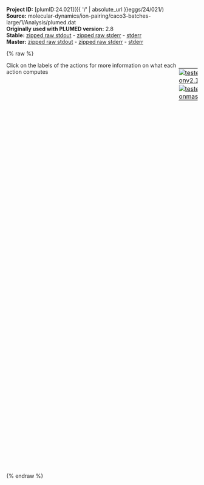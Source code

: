 **Project ID:** [plumID:24.021]({{ '/' | absolute_url }}eggs/24/021/)  
**Source:** molecular-dynamics/ion-pairing/caco3-batches-large/1/Analysis/plumed.dat  
**Originally used with PLUMED version:** 2.8  
**Stable:** [zipped raw stdout](plumed.dat.plumed.stdout.txt.zip) - [zipped raw stderr](plumed.dat.plumed.stderr.txt.zip) - [stderr](plumed.dat.plumed.stderr)  
**Master:** [zipped raw stdout](plumed.dat.plumed_master.stdout.txt.zip) - [zipped raw stderr](plumed.dat.plumed_master.stderr.txt.zip) - [stderr](plumed.dat.plumed_master.stderr)  

{% raw %}
<div style="width: 100%; float:left">
<div style="width: 90%; float:left" id="value_details_data/molecular-dynamics/ion-pairing/caco3-batches-large/1/Analysis/plumed.dat"> Click on the labels of the actions for more information on what each action computes </div>
<div style="width: 10%; float:left"><table><tr><td style="padding:1px"><a href="plumed.dat.plumed.stderr"><img src="https://img.shields.io/badge/v2.10-passing-green.svg" alt="tested onv2.10" /></a></td></tr><tr><td style="padding:1px"><a href="plumed.dat.plumed_master.stderr"><img src="https://img.shields.io/badge/master-passing-green.svg" alt="tested onmaster" /></a></td></tr></table></div></div>
<pre style="width=97%;">
<b name="data/molecular-dynamics/ion-pairing/caco3-batches-large/1/Analysis/plumed.datd" onclick='showPath("data/molecular-dynamics/ion-pairing/caco3-batches-large/1/Analysis/plumed.dat","data/molecular-dynamics/ion-pairing/caco3-batches-large/1/Analysis/plumed.datd","data/molecular-dynamics/ion-pairing/caco3-batches-large/1/Analysis/plumed.datd","black")'>d</b><span style="display:none;" id="data/molecular-dynamics/ion-pairing/caco3-batches-large/1/Analysis/plumed.datd">The DISTANCE action with label <b>d</b> calculates the following quantities:<table  align="center" frame="void" width="95%" cellpadding="5%"><tr><td width="5%"><b> Quantity </b>  </td><td width="5%"><b> Type </b>  </td><td><b> Description </b> </td></tr><tr><td width="5%">d</td><td width="5%"><font color="black">scalar</font></td><td>the DISTANCE between this pair of atoms</td></tr></table></span>: <span class="plumedtooltip" style="color:green">DISTANCE<span class="right">Calculate the distance between a pair of atoms. <a href="https://www.plumed.org/doc-master/user-doc/html/_d_i_s_t_a_n_c_e.html" style="color:green">More details</a><i></i></span></span> <span class="plumedtooltip">ATOMS<span class="right">the pair of atom that we are calculating the distance between<i></i></span></span>=1433,857 

<span id="data/molecular-dynamics/ion-pairing/caco3-batches-large/1/Analysis/plumed.datdefopes_short"><b name="data/molecular-dynamics/ion-pairing/caco3-batches-large/1/Analysis/plumed.datopes" onclick='showPath("data/molecular-dynamics/ion-pairing/caco3-batches-large/1/Analysis/plumed.dat","data/molecular-dynamics/ion-pairing/caco3-batches-large/1/Analysis/plumed.datopes","data/molecular-dynamics/ion-pairing/caco3-batches-large/1/Analysis/plumed.datopes","black")'>opes</b><span style="display:none;" id="data/molecular-dynamics/ion-pairing/caco3-batches-large/1/Analysis/plumed.datopes">The OPES_METAD action with label <b>opes</b> calculates the following quantities:<table  align="center" frame="void" width="95%" cellpadding="5%"><tr><td width="5%"><b> Quantity </b>  </td><td width="5%"><b> Type </b>  </td><td><b> Description </b> </td></tr><tr><td width="5%">opes.bias</td><td width="5%"><font color="black">scalar</font></td><td>the instantaneous value of the bias potential</td></tr><tr><td width="5%">opes.rct</td><td width="5%"><font color="black">scalar</font></td><td>estimate of c(t). log(exp(beta V)/beta, should become flat as the simulation converges. Do NOT use for reweighting</td></tr><tr><td width="5%">opes.zed</td><td width="5%"><font color="black">scalar</font></td><td>estimate of Z_n. should become flat once no new CV-space region is explored</td></tr><tr><td width="5%">opes.neff</td><td width="5%"><font color="black">scalar</font></td><td>effective sample size</td></tr><tr><td width="5%">opes.nker</td><td width="5%"><font color="black">scalar</font></td><td>total number of compressed kernels used to represent the bias</td></tr></table></span>: <span class="plumedtooltip" style="color:green">OPES_METAD<span class="right">On-the-fly probability enhanced sampling with metadynamics-like target distribution. This action has <a class="toggler" href='javascript:;' onclick='toggleDisplay("data/molecular-dynamics/ion-pairing/caco3-batches-large/1/Analysis/plumed.datdefopes");'>hidden defaults</a>. <a href="https://www.plumed.org/doc-master/user-doc/html/_o_p_e_s__m_e_t_a_d.html">More details</a><i></i></span></span> <span class="plumedtooltip">ARG<span class="right">the labels of the scalars on which the bias will act<i></i></span></span>=<b name="data/molecular-dynamics/ion-pairing/caco3-batches-large/1/Analysis/plumed.datd">d</b> <span class="plumedtooltip">PACE<span class="right">the frequency for kernel deposition<i></i></span></span>=500000 <span class="plumedtooltip">BARRIER<span class="right">the free energy barrier to be overcome<i></i></span></span>=30 <span class="plumedtooltip">TEMP<span class="right"> temperature<i></i></span></span>=330
</span><span id="data/molecular-dynamics/ion-pairing/caco3-batches-large/1/Analysis/plumed.datdefopes_long" style="display:none;"><b name="data/molecular-dynamics/ion-pairing/caco3-batches-large/1/Analysis/plumed.datopes" onclick='showPath("data/molecular-dynamics/ion-pairing/caco3-batches-large/1/Analysis/plumed.dat","data/molecular-dynamics/ion-pairing/caco3-batches-large/1/Analysis/plumed.datopes","data/molecular-dynamics/ion-pairing/caco3-batches-large/1/Analysis/plumed.datopes","black")'>opes</b>: <span class="plumedtooltip" style="color:green">OPES_METAD<span class="right">On-the-fly probability enhanced sampling with metadynamics-like target distribution. This action uses the <a class="toggler" href='javascript:;' onclick='toggleDisplay("data/molecular-dynamics/ion-pairing/caco3-batches-large/1/Analysis/plumed.datdefopes");'>defaults shown here</a>. <a href="https://www.plumed.org/doc-master/user-doc/html/_o_p_e_s__m_e_t_a_d.html">More details</a><i></i></span></span> <span class="plumedtooltip">ARG<span class="right">the labels of the scalars on which the bias will act<i></i></span></span>=<b name="data/molecular-dynamics/ion-pairing/caco3-batches-large/1/Analysis/plumed.datd">d</b> <span class="plumedtooltip">PACE<span class="right">the frequency for kernel deposition<i></i></span></span>=500000 <span class="plumedtooltip">BARRIER<span class="right">the free energy barrier to be overcome<i></i></span></span>=30 <span class="plumedtooltip">TEMP<span class="right"> temperature<i></i></span></span>=330  <span class="plumedtooltip">SIGMA<span class="right"> the initial widths of the kernels<i></i></span></span>=ADAPTIVE <span class="plumedtooltip">COMPRESSION_THRESHOLD<span class="right"> merge kernels if closer than this threshold, in units of sigma<i></i></span></span>=1 <span class="plumedtooltip">FILE<span class="right"> a file in which the list of all deposited kernels is stored<i></i></span></span>=KERNELS
</span><br/><b name="data/molecular-dynamics/ion-pairing/caco3-batches-large/1/Analysis/plumed.datuwall" onclick='showPath("data/molecular-dynamics/ion-pairing/caco3-batches-large/1/Analysis/plumed.dat","data/molecular-dynamics/ion-pairing/caco3-batches-large/1/Analysis/plumed.datuwall","data/molecular-dynamics/ion-pairing/caco3-batches-large/1/Analysis/plumed.datuwall","black")'>uwall</b><span style="display:none;" id="data/molecular-dynamics/ion-pairing/caco3-batches-large/1/Analysis/plumed.datuwall">The UPPER_WALLS action with label <b>uwall</b> calculates the following quantities:<table  align="center" frame="void" width="95%" cellpadding="5%"><tr><td width="5%"><b> Quantity </b>  </td><td width="5%"><b> Type </b>  </td><td><b> Description </b> </td></tr><tr><td width="5%">uwall.bias</td><td width="5%"><font color="black">scalar</font></td><td>the instantaneous value of the bias potential</td></tr><tr><td width="5%">uwall.force2</td><td width="5%"><font color="black">scalar</font></td><td>the instantaneous value of the squared force due to this bias potential</td></tr></table></span>: <span class="plumedtooltip" style="color:green">UPPER_WALLS<span class="right">Defines a wall for the value of one or more collective variables, <a href="https://www.plumed.org/doc-master/user-doc/html/_u_p_p_e_r__w_a_l_l_s.html" style="color:green">More details</a><i></i></span></span> <span class="plumedtooltip">ARG<span class="right">the arguments on which the bias is acting<i></i></span></span>=<b name="data/molecular-dynamics/ion-pairing/caco3-batches-large/1/Analysis/plumed.datd">d</b> <span class="plumedtooltip">AT<span class="right">the positions of the wall<i></i></span></span>=1.5 <span class="plumedtooltip">KAPPA<span class="right">the force constant for the wall<i></i></span></span>=1000.0

<b name="data/molecular-dynamics/ion-pairing/caco3-batches-large/1/Analysis/plumed.datene" onclick='showPath("data/molecular-dynamics/ion-pairing/caco3-batches-large/1/Analysis/plumed.dat","data/molecular-dynamics/ion-pairing/caco3-batches-large/1/Analysis/plumed.datene","data/molecular-dynamics/ion-pairing/caco3-batches-large/1/Analysis/plumed.datene","black")'>ene</b><span style="display:none;" id="data/molecular-dynamics/ion-pairing/caco3-batches-large/1/Analysis/plumed.datene">The ENERGY action with label <b>ene</b> calculates the following quantities:<table  align="center" frame="void" width="95%" cellpadding="5%"><tr><td width="5%"><b> Quantity </b>  </td><td width="5%"><b> Type </b>  </td><td><b> Description </b> </td></tr><tr><td width="5%">ene</td><td width="5%"><font color="black">scalar</font></td><td>the internal energy</td></tr></table></span>: <span class="plumedtooltip" style="color:green">ENERGY<span class="right">Calculate the total potential energy of the simulation box. <a href="https://www.plumed.org/doc-master/user-doc/html/_e_n_e_r_g_y.html" style="color:green">More details</a><i></i></span></span>
<br/><span class="plumedtooltip" style="color:green">COORDINATION<span class="right">Calculate coordination numbers. <a href="https://www.plumed.org/doc-master/user-doc/html/_c_o_o_r_d_i_n_a_t_i_o_n.html" style="color:green">More details</a><i></i></span></span> <span class="plumedtooltip">GROUPA<span class="right">First list of atoms<i></i></span></span>=1433 <span class="plumedtooltip">GROUPB<span class="right">Second list of atoms (if empty, N*(N-1)/2 pairs in GROUPA are counted)<i></i></span></span>=4,5,7,11,14,16,18,20,22,27,28,31,34,38,39,41,42,45,48,51,56,59,62,63,66,68,72,73,74,81,82,84,86,90,92,93,97,100,101,104,108,110,113,117,118,122,123,126,129,132,136,142,147,149,154,157,161,163,166,168,169,177,181,186,189,196,197,200,207,208,210,213,214,219,222,224,226,232,236,238,241,248,250,251,253,256,258,262,263,265,268,276,278,281,285,287,289,292,296,299,301,304,308,309,314,318,319,321,326,332,334,336,338,339,340,343,352,354,358,360,361,364,367,369,373,377,380,382,383,386,393,395,397,402,404,408,412,415,418,419,422,428,429,432,434,436,438,443,446,451,453,455,461,466,469,472,474,475,478,481,489,492,494,495,497,502,505,506,512,516,519,520,524,525,531,532,535,540,541,549,551,555,558,561,563,565,566,572,577,579,582,585,589,595,597,600,603,607,609,613,615,616,619,622,625,627,633,634,637,641,646,647,653,657,659,661,664,668,670,672,674,678,679,684,686,691,692,694,696,698,703,704,709,713,715,717,719,721,726,729,730,736,740,742,748,749,750,752,758,760,761,764,766,767,771,775,778,779,781,783,786,789,796,797,798,804,807,812,816,819,824,827,835,837,840,843,848,852,858,862,865,866,867,869,872,875,877,879,882,884,886,889,891,895,899,902,903,907,910,913,915,919,922,925,928,930,935,937,942,944,946,950,955,957,961,963,968,970,974,975,979,983,987,989,993,995,997,999,1002,1008,1009,1013,1016,1018,1021,1024,1027,1031,1033,1034,1036,1044,1048,1049,1050,1054,1055,1060,1064,1065,1068,1072,1075,1078,1082,1084,1086,1091,1093,1095,1098,1102,1106,1108,1112,1113,1117,1121,1123,1125,1128,1130,1133,1138,1141,1144,1147,1151,1153,1155,1157,1159,1162,1167,1169,1174,1176,1177,1181,1182,1187,1188,1192,1196,1198,1201,1207,1208,1209,1216,1219,1225,1226,1232,1237,1238,1240,1242,1245,1247,1253,1257,1261,1264,1266,1268,1271,1272,1277,1278,1280,1284,1285,1288,1289,1293,1294,1298,1299,1307,1309,1311,1317,1320,1322,1326,1327,1329,1333,1335,1337,1338,1344,1349,1352,1357,1360,1367,1369,1374,1377,1380,1383,1389,1393,1394,1396,1397,1401,1403,1406,1407,1408,1413,1414,1416,1417,1420,1421,1423,1430,1432,1435,1438,1441,1444,1448,1450,1451,1454,1456,1465,1467,1468,1471,1474,1477,1483,1485,1488,1491,1494,1497,1498,1501,1505,1507,1512,1513,1517,1518,1520,1523,1526,1530,1533,1535,1537,1539,1542,1546,1548,1554,1555,1559,1562,1565,1566,1570,1573,1576,1577,1580,1584,1586,1591,1592,1601,1605,1607,1609,1611,1615,1619,1621,1624,1629,1630,1634,1639,1640,1643,1645,1649,1651,1654,1658,1659,1667,1669,1673,1674,1679,1681,1682,1687,1691,1692,1693,1695,1698,1701,1703,1705,1707,1711,1713,1716,1719,1723,1724,1727,1728,1729,1731,1737,1740,1742,1746,1750,1753,1756,1758,1762,1764,1769,1772,1776,1778,1781,1783,1785,1789,1791,1794,1796,1802,1806,1808,1810,1813,1815,1819,1824,1825,1827,1828,1834,1835,1837,1839,1842,1850,1854,1855,1859,1860,1864,1867,1869,1871,1874,1875,1879,1883,1886,1888,1890,1893,1899,1900,1902,1907,1909,1914,1916,1919,1920,1924,1926,1929,1934,1937,1940,1943,1947,1948,1955,1956,1959,1964,1967,1968,1971,1974,1977,1982,1985,1987,1989,1991,1998,2002,2006,2008,2010,2017,2018,2021,2024,2026,2028,2035,2037,2040,2041,2046,2049,2052,2055,2057,2061,2065,2067,2071,2074,2080,2083,2086,2088,2091,2092,2094,2098,2101,2105,2110,2115,2119,2121,2124,2125,2129,2132,2135,2138,2141,2143,2147,2150,2154,2157,2159,2160,2164,2168,2170,2175,2177,2178,2180,2185,2188,2190,2191,2196,2200,2202,2207,2209,2213,2217,2220,2221,2225,2228,2230,2232,2234,2237,2241,2242,2245,2247,2250,2253,2258,2262,2263,2267,2270,2275,2278,2280,2282,2288,2290,2293,2296,2303,2306,2314,2315,2317,2322,2324,2327,2328,2336,2338,2340,2344,2348,2351,2353,2355,2357,2360,2366,2370,2371,2373,2377,2380,2382,2386,2389,2391,2393,2400,2402,2403,2406,2410,2414,2415,2420,2424,2425,2429,2430,2434,2439,2441,2448,2451,2454,2458,2460,2461,2464,2465,2469,2471,2475,2476,2481,2482,2487,2488,2494,2495,2499,2501,2503,2508,2511,2514,2518,2519,2521,2523,2527,2528,2531,2536,2543,2544,2547,2550,2555,2558,2559,2562,2564,2565,2570,2574,2575,2577,2579,2584,2586,2587,2588,2593,2596,2600,2601,2604,2606,2611,2613,2616,2618,2624,2626,2631,2633,2636,2639,2642,2644,2646,2653,2654,2659,2662,2664,2670,2671,2675,2678,2680,2682,2686,2688,2689,2692,2695,2698,2699,2700,2701,2704,2708,2711,2715,2719,2722,2726,2731,2732,2735,2744,2745,2746,2750,2753,2756,2761,2764,2765,2767,2769,2774,2781,2782,2783,2785,2788,2789,2791,2795,2798,2800,2802,2804,2809,2814,2815,2817,2818,2823,2825,2827,2833,2835,2837,2839,2841,2846,2847,2850,2851,2855,2857,2861,2863,2866,2869,2873,2876,2877,2880,2883,2887,2889,2892,2894,2900,2902,2906,2910,2913,2919,2921,2923,2925,2931,2933,2935,2940,2942,2945,2947,2949,2953,2956,2960,2961,2962,2964,2967,2970,2973,2977,2981,2984,2986,2988,2990,2993,2998,3001,3003,3007,3010,3012,3015,3020,3023,3026,3029,3031,3035,3037,3039,3040,3042,3045,3048,3051,3055,3056,3060,3064,3066,3071,3075,3077,3079,3083,3085,3087,3090,3097,3099,3100,3105,3108,3112,3115,3117,3119,3123,3126,3127,3132,3133,3135,3136,3137,3140,3144,3148,3150,3153,3156,3161,3162,3166,3169,3173,3175,3179,3187,3189,3190,3194,3196,3201,3204,3205,3209,3213,3215,3218,3220,3225,3228,3231,3233,3236,3237,3241,3246,3248,3250,3254,3257,3259,3260,3263,3268,3270,3274,3276,3279,3281,3285,3288,3290,3296,3300,3302,3311,3312,3315,3317,3319,3325,3326,3327,3331,3334,3337,3339,3343,3345,3347,3350,3353,3356,3359,3364,3367,3371,3372,3373,3374,3377,3380,3383,3386,3388,3395,3398,3401,3403,3404,3410,3413,3416,3418,3422,3427,3430,3431,3435,3436,3438,3444,3445,3449,3452,3454,3459,3461,3468,3472,3475,3478,3482,3486,3492,3493,3496,3499,3502,3504,3507,3508,3513,3516,3519,3523,3525,3527,3530,3533,3534,3539,3543,3545,3549,3551,3555,3560,3564,3565,3567,3569,3573,3574,3579,3581,3585,3588,3591,3598,3599,3600,3603,3607,3609,3611,3614,3616,3619,3620,3622,3623,3628,3631,3636,3639,3641,3647,3648,3650,3654,3658,3662,3664,3666,3667,3672,3674,3676,3678,3681,3685,3687,3693,3695,3698,3703,3706,3710,3712,3713,3717,3719,3721,3728,3730,3732,3734,3738,3740,3743,3747,3750,3753,3757,3759,3761,3762,3763,3767,3770,3772,3773,3777,3781,3783,3785,3786,3788,3792,3793,3795,3798,3801,3805,3806,3807,3811,3814,3816,3817,3821,3823,3828,3834,3835,3838,3845,3847,3849,3852,3856,3859,3863,3867,3874,3876,3879,3885,3889,3891,3893,3896,3900,3902,3908,3910,3914,3918,3921,3923,3924,3926,3930,3932,3935,3939,3941,3944,3947,3948,3951,3954,3956,3959,3963,3965,3966,3969,3972,3974,3976,3980,3984,3987,3990,3992,3997,3998,4000,4004,4007,4010,4016,4018,4021,4023,4027,4030,4033,4036,4037,4039,4043,4044,4049,4053,4055,4057,4059,4063,4067,4070,4072,4079,4080,4084,4086,4090,4095,4096,4098,4099,4100,4104,4107,4110,4112,4118,4122,4125,4129,4130,4133,4138,4141,4146,4147,4153,4154,4158,4159,4164,4166,4168,4172,4174,4181,4183,4186,4187,4190,4193,4196,4198,4201,4205,4207,4210,4212,4215,4217,4219,4222,4228,4231,4234,4236,4238,4239,4243,4247,4253,4255,4257,4261,4265,4266,4268,4273,4275,4279,4283,4288,4292,4293,4295,4297,4300,4304,4308,4312,4313,4316,4317,4319,4323,4326,4333,4334,4338,4340,4343,4345,4349,4351,4354,4356,4359,4362,4366,4369,4371,4377,4381,4384,4387,4391,4396,4401,4402,4405,4407,4411,4412,4419,4421,4424,4426,4429,4432,4435,4436,4440,4442,4445,4448,4452,4454,4458,4460,4461,4462,4468,4471,4472,4474,4476,4478,4481,4488,4491,4492,4496,4500,4502,4508,4509,4515,4516,4521,4522,4528,4530,4531,4535,4537,4541,4543,4547,4549,4551,4554,4557,4559,4563,4567,4571,4573,4574,4577,4582,4583,4587,4588,4592,4594,4598,4601,4602,4605,4607,4611,4613,4615,4623,4625,4628,4631,4635,4637,4640,4643,4647,4648,4650,4651,4655,4659,4663,4664,4666,4670,4675,4676,4677,4683,4688,4690,4692,4694,4697,4701,4703,4707,4709,4711,4714,4715,4717,4721,4723,4726,4730,4733 <span class="plumedtooltip">SWITCH<span class="right">This keyword is used if you want to employ an alternative to the continuous switching function defined above<i></i></span></span>={CUBIC D_0=0.25 D_MAX=0.375}
<br/><span style="display:none;" id="data/molecular-dynamics/ion-pairing/caco3-batches-large/1/Analysis/plumed.dat">The COORDINATION action with label <b></b> calculates the following quantities:<table  align="center" frame="void" width="95%" cellpadding="5%"><tr><td width="5%"><b> Quantity </b>  </td><td><b> Description </b> </td></tr><tr><td width="5%">.value</td><td>the value of the coordination</td></tr></table></span><span class="plumedtooltip" style="color:green">PRINT<span class="right">Print quantities to a file. <a href="https://www.plumed.org/doc-master/user-doc/html/_p_r_i_n_t.html" style="color:green">More details</a><i></i></span></span> <span class="plumedtooltip">ARG<span class="right">the labels of the values that you would like to print to the file<i></i></span></span>=* <span class="plumedtooltip">STRIDE<span class="right"> the frequency with which the quantities of interest should be output<i></i></span></span>=100 <span class="plumedtooltip">FILE<span class="right">the name of the file on which to output these quantities<i></i></span></span>=COLVAR
</pre>
{% endraw %}
